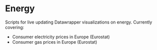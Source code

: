 # Energy

Scripts for live updating Datawrapper visualizations on energy. Currently covering: 
- Consumer electricity prices in Europe (Eurostat)
- Consumer gas prices in Europe (Eurostat)

